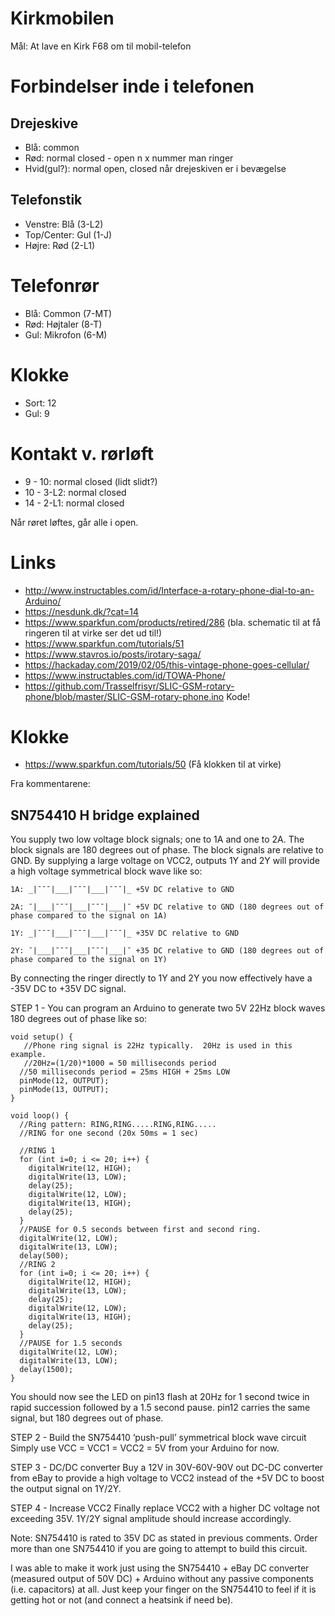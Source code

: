 # Kirkmobilen

Mål: At lave en Kirk F68 om til mobil-telefon

# Forbindelser inde i telefonen

## Drejeskive

* Blå: common
* Rød: normal closed - open n x nummer man ringer
* Hvid(gul?): normal open, closed når drejeskiven er i bevægelse

## Telefonstik

* Venstre: Blå (3-L2)
* Top/Center: Gul (1-J)
* Højre: Rød (2-L1)

# Telefonrør

* Blå: Common (7-MT)
* Rød: Højtaler (8-T)
* Gul: Mikrofon (6-M)

# Klokke

* Sort: 12
* Gul: 9

# Kontakt v. rørløft

* 9 - 10: normal closed (lidt slidt?)
* 10 - 3-L2: normal closed
* 14 - 2-L1: normal closed

Når røret løftes, går alle i open.

# Links

* <http://www.instructables.com/id/Interface-a-rotary-phone-dial-to-an-Arduino/>
* <https://nesdunk.dk/?cat=14>
* <https://www.sparkfun.com/products/retired/286> (bla. schematic til at få ringeren til at virke ser det ud til!)
* <https://www.sparkfun.com/tutorials/51>
* <https://www.stavros.io/posts/irotary-saga/>
* <https://hackaday.com/2019/02/05/this-vintage-phone-goes-cellular/>
* <https://www.instructables.com/id/TOWA-Phone/>
* <https://github.com/Trasselfrisyr/SLIC-GSM-rotary-phone/blob/master/SLIC-GSM-rotary-phone.ino> Kode!

# Klokke

* <https://www.sparkfun.com/tutorials/50> (Få klokken til at virke)

Fra kommentarene:

## SN754410 H bridge explained
You supply two low voltage block signals; one to 1A and one to 2A. The block signals are 180 degrees out of phase. The block signals are relative to GND. By supplying a large voltage on VCC2, outputs 1Y and 2Y will provide a high voltage symmetrical block wave like so:
```
1A: _|¯¯¯|___|¯¯¯|___|¯¯¯|_ +5V DC relative to GND

2A: ¯|___|¯¯¯|___|¯¯¯|___|¯ +5V DC relative to GND (180 degrees out of phase compared to the signal on 1A)

1Y: _|¯¯¯|___|¯¯¯|___|¯¯¯|_ +35V DC relative to GND

2Y: ¯|___|¯¯¯|___|¯¯¯|___|¯ +35 DC relative to GND (180 degrees out of phase compared to the signal on 1Y)
```

By connecting the ringer directly to 1Y and 2Y you now effectively have a -35V DC to +35V DC signal.

STEP 1 - You can program an Arduino to generate two 5V 22Hz block waves 180 degrees out of phase like so:

```
void setup() {
   //Phone ring signal is 22Hz typically.  20Hz is used in this example.
   //20Hz=(1/20)*1000 = 50 milliseconds period
  //50 milliseconds period = 25ms HIGH + 25ms LOW
  pinMode(12, OUTPUT);
  pinMode(13, OUTPUT);
}

void loop() {
  //Ring pattern: RING,RING.....RING,RING.....
  //RING for one second (20x 50ms = 1 sec)

  //RING 1
  for (int i=0; i <= 20; i++) {
    digitalWrite(12, HIGH);
    digitalWrite(13, LOW);
    delay(25);
    digitalWrite(12, LOW);
    digitalWrite(13, HIGH);
    delay(25);
  }
  //PAUSE for 0.5 seconds between first and second ring.
  digitalWrite(12, LOW);
  digitalWrite(13, LOW);
  delay(500);
  //RING 2
  for (int i=0; i <= 20; i++) {
    digitalWrite(12, HIGH);
    digitalWrite(13, LOW);
    delay(25);
    digitalWrite(12, LOW);
    digitalWrite(13, HIGH);
    delay(25);
  }
  //PAUSE for 1.5 seconds
  digitalWrite(12, LOW);
  digitalWrite(13, LOW);
  delay(1500);
}
```

You should now see the LED on pin13 flash at 20Hz for 1 second twice in rapid succession followed by a 1.5 second pause. pin12 carries the same signal, but 180 degrees out of phase.

STEP 2 - Build the SN754410 ‘push-pull’ symmetrical block wave circuit
Simply use VCC = VCC1 = VCC2 = 5V from your Arduino for now.

STEP 3 - DC/DC converter
Buy a 12V in 30V-60V-90V out DC-DC converter from eBay to provide a high voltage to VCC2 instead of the +5V DC to boost the output signal on 1Y/2Y.

STEP 4 - Increase VCC2
Finally replace VCC2 with a higher DC voltage not exceeding 35V. 1Y/2Y signal amplitude should increase accordingly.

Note: SN754410 is rated to 35V DC as stated in previous comments. Order more than one SN754410 if you are going to attempt to build this circuit.

I was able to make it work just using the SN754410 + eBay DC converter (measured output of 50V DC) + Arduino without any passive components (i.e. capacitors) at all. Just keep your finger on the SN754410 to feel if it is getting hot or not (and connect a heatsink if need be).